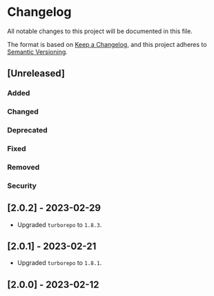 # Changelog

All notable changes to this project will be documented in this file.

The format is based on [Keep a Changelog](https://keepachangelog.com/en/1.0.0/),
and this project adheres to [Semantic Versioning](https://semver.org/spec/v2.0.0.html).

## [Unreleased]

### Added

### Changed

### Deprecated

### Fixed

### Removed

### Security

## [2.0.2] - 2023-02-29

-   Upgraded `turborepo` to `1.8.3`.

## [2.0.1] - 2023-02-21

-   Upgraded `turborepo` to `1.8.1`.

## [2.0.0] - 2023-02-12
